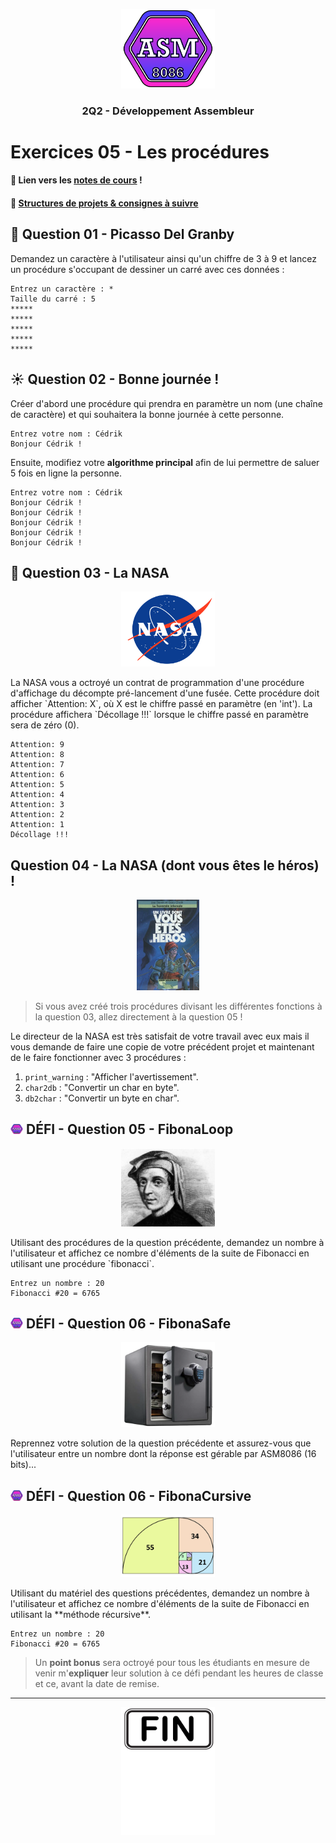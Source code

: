 <p align="Center"><img src="../includes/logo.png" alt="drawing" width="150"/></p>
<h3 align="Center">2Q2 - Développement Assembleur</h3>

# Exercices 05 - Les procédures

#### 📝 Lien vers les [notes de cours](https://slides.com/hkoncept/2q2-05/fullscreen?token=3QPss-cZ) !

#### 📁 [Structures de projets & consignes à suivre](../includes/rules.md)

## 🎨 Question 01 - Picasso Del Granby

Demandez un caractère à l'utilisateur ainsi qu'un chiffre de 3 à 9 et lancez un procédure s'occupant de dessiner un carré avec ces données :

```plaintext
Entrez un caractère : *
Taille du carré : 5
*****
*****
*****
*****
*****
```

## ☀️ Question 02 - Bonne journée !

Créer d'abord une procédure qui prendra en paramètre un nom (une chaîne de caractère) et qui souhaitera la bonne journée à cette personne.

```plaintext
Entrez votre nom : Cédrik
Bonjour Cédrik !
```

Ensuite, modifiez votre **algorithme principal** afin de lui permettre de saluer 5 fois en ligne la personne.

```plaintext
Entrez votre nom : Cédrik
Bonjour Cédrik !
Bonjour Cédrik !
Bonjour Cédrik !
Bonjour Cédrik !
Bonjour Cédrik !
```

## 🚀 Question 03 - La NASA

<p align="Center"><img src="./images/nasa.webp" alt="drawing" width="150"/></p>
La NASA vous a octroyé un contrat de programmation d'une procédure d'affichage du décompte pré-lancement d'une fusée. Cette procédure doit afficher `Attention: X`, où X est le chiffre passé en paramètre (en 'int'). La procédure affichera `Décollage !!!` lorsque le chiffre passé en paramètre sera de zéro (0).

```
Attention: 9
Attention: 8
Attention: 7
Attention: 6
Attention: 5
Attention: 4
Attention: 3
Attention: 2
Attention: 1
Décollage !!!
```

## Question 04 - La NASA (dont vous êtes le héros) !

<p align="Center"><img src="./images/heros.webp" alt="drawing" width="100"/></p>

> Si vous avez créé trois procédures divisant les différentes fonctions à la question 03, allez directement à la question 05 !

Le directeur de la NASA est très satisfait de votre travail avec eux mais il vous demande de faire une copie de votre précédent projet et maintenant de le faire fonctionner avec 3 procédures :

1. `print_warning` : "Afficher l'avertissement".
2. `char2db` : "Convertir un char en byte".
3. `db2char` : "Convertir un byte en char".

## <img src="../includes/logo.png" alt="drawing" width="20"/> DÉFI - Question 05 - FibonaLoop

<p align="Center"><img src="./images/fibonacci.jpg" alt="drawing" width="150"/></p>
Utilisant des procédures de la question précédente, demandez un nombre à l'utilisateur et affichez ce nombre d'éléments de la suite de Fibonacci en utilisant une procédure `fibonacci`.

```plaintext
Entrez un nombre : 20
Fibonacci #20 = 6765
```

## <img src="../includes/logo.png" alt="drawing" width="20"/> DÉFI - Question 06 - FibonaSafe

<p align="Center"><img src="./images/safe.png" alt="drawing" width="150"/></p>
Reprennez votre solution de la question précédente et assurez-vous que l'utilisateur entre un nombre dont la réponse est gérable par ASM8086 (16 bits)...

## <img src="../includes/logo.png" alt="drawing" width="20"/> DÉFI - Question 06 - FibonaCursive

<p align="Center"><img src="./images/fibonacci-sequence.jpg" alt="drawing" width="150"/></p>
Utilisant du matériel des questions précédentes, demandez un nombre à l'utilisateur et affichez ce nombre d'éléments de la suite de Fibonacci en utilisant la **méthode récursive**.

```plaintext
Entrez un nombre : 20
Fibonacci #20 = 6765
```

> Un **point bonus** sera octroyé pour tous les étudiants en mesure de venir m'**expliquer** leur solution à ce défi pendant les heures de classe et ce, avant la date de remise.

<hr><p align="Center"><img src="./images/end.png" alt="drawing" width="150"/></p>
